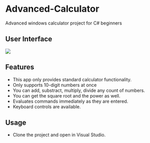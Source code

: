 # Advanced-Calculator

Advanced windows calculator project for C# beginners

## __User Interface__

<img src=https://raw.githubusercontent.com/dropcreations/Basic-Calculator/main/Assets/UI.png>

## __Features__

* This app only provides standard calculator functionality.
* Only supports 10-digit numbers at once
* You can add, substract, multiply, divide any count of numbers.
* You can get the square root and the power as well.
* Evaluates commands immediately as they are entered.
* Keyboard controls are available.

## __Usage__

* Clone the project and open in Visual Studio.
